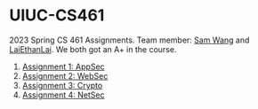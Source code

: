 # UIUC-CS461

2023 Spring CS 461 Assignments. Team member: [Sam Wang](https://github.com/SamWang0807) and [LaiEthanLai](https://github.com/LaiEthanLai). We both got an A+ in the course.
1. [Assignment 1: AppSec](AppSec)
2. [Assignment 2: WebSec](WebSec)
3. [Assignment 3: Crypto](Crypto)
4. [Assignment 4: NetSec](NetSec)